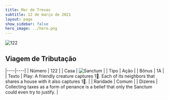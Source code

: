 ```yaml
---
title: Mar de Trevas
subtitle: 12 de março de 2021
layout: page
show_sidebar: false
hero_image: ../hero.png
---
```


![122](https://cdn.keyforgegame.com/media/card_front/pt/496_122_WPMVM3WJP9MF_pt.png)

## Viagem de Tributação

|----|----|
| Número | 122 |
| Casa | ![Sanctum](https://archonarcana.com/images/thumb/c/c7/Sanctum.png/22px-Sanctum.png "Santuário") |
| Tipo | Ação |
| Bônus | 1A |
| Texto | Play: A friendly creature captures 1. Each of its neighbors that shares a house with it also captures 1. |
| Raridade | Comum |
| Dizeres | Collecting taxes as a form of penance is a belief that only the Sanctum could even try to justify. |
